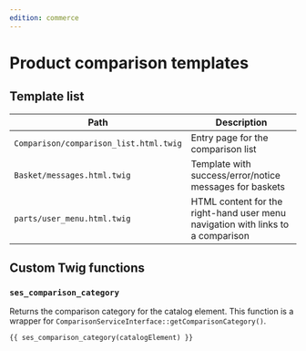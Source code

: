 ```yaml
---
edition: commerce
---
```


# Product comparison templates

## Template list

|Path|Description|
|--- |--- |
|`Comparison/comparison_list.html.twig`|Entry page for the comparison list|
|`Basket/messages.html.twig`|Template with success/error/notice messages for baskets|
|`parts/user_menu.html.twig`|HTML content for the right-hand user menu navigation with links to a comparison|

## Custom Twig functions

### `ses_comparison_category`

Returns the comparison category for the catalog element.
This function is a wrapper for `ComparisonServiceInterface::getComparisonCategory()`.

``` html+twig
{{ ses_comparison_category(catalogElement) }}
```
